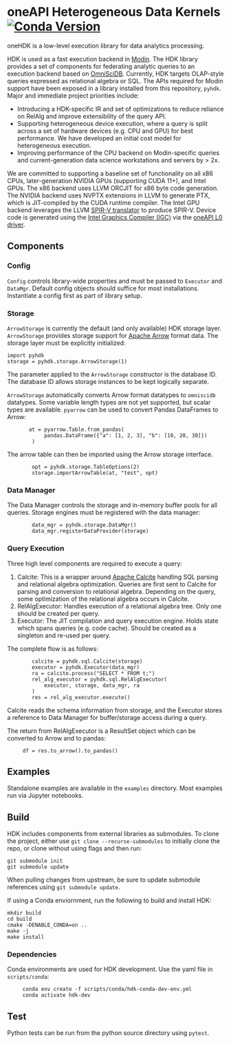# oneAPI Heterogeneous Data Kernels      [![Conda Version](https://img.shields.io/conda/vn/conda-forge/pyhdk.svg)](https://anaconda.org/conda-forge/pyhdk)
oneHDK is a low-level execution library for data analytics processing. 

HDK is used as a fast execution backend in [Modin](https://github.com/intel-ai/modin). The HDK library provides a set of components for federating analytic queries to an execution backend based on [OmniSciDB](https://github.com/intel-ai/omniscidb). Currently, HDK targets OLAP-style queries expressed as relational algebra or SQL.  The APIs required for Modin support have been exposed in a library installed from this repository, `pyhdk`. Major and immediate project priorities include:
- Introducing a HDK-specific IR and set of optimizations to reduce reliance on RelAlg and improve extensibility of the query API. 
- Supporting heterogeneous device execution, where a query is split across a set of hardware devices (e.g. CPU and GPU) for best performance. We have developed an initial cost model for heterogeneous execution.
- Improving performance of the CPU backend on Modin-specific queries and current-generation data science workstations and servers by > 2x. 

We are committed to supporting a baseline set of functionality on all x86 CPUs, later-generation NVIDIA GPUs (supporting CUDA 11+), and Intel GPUs. The x86 backend uses LLVM ORCJIT for x86 byte code generation. The NVIDIA backend uses NVPTX extensions in LLVM to generate PTX, which is JIT-compiled by the CUDA runtime compiler. The Intel GPU backend leverages the LLVM [SPIR-V translator](https://github.com/KhronosGroup/SPIRV-LLVM-Translator) to produce SPIR-V. Device code is generated using the [Intel Graphics Compiler (IGC)](https://github.com/intel/intel-graphics-compiler) via the [oneAPI L0 driver](https://github.com/oneapi-src/level-zero).

## Components

### Config

`Config` controls library-wide properties and must be passed to `Executor` and `DataMgr`. Default config objects should suffice for most installations. Instantiate a config first as part of library setup.

### Storage

`ArrowStorage` is currently the default (and only available) HDK storage layer. `ArrowStorage` provides storage support for [Apache Arrow](https://github.com/apache/arrow) format data. The storage layer must be explicitly initialized:

```
import pyhdk
storage = pyhdk.storage.ArrowStorage(1)
```

The parameter applied to the `ArrowStorage` constructor is the database ID. The database ID allows storage instances to be kept logically separate.

`ArrowStorage` automatically converts Arrow format datatypes to `omniscidb` datatypes. Some variable length types are not yet supported, but scalar types are available. `pyarrow` can be used to convert Pandas DataFrames to Arrow:

```
       at = pyarrow.Table.from_pandas(
            pandas.DataFrame({"a": [1, 2, 3], "b": [10, 20, 30]})
        )
```

The arrow table can then be imported using the Arrow storage interface.

```
        opt = pyhdk.storage.TableOptions(2)
        storage.importArrowTable(at, "test", opt)
```

### Data Manager

The Data Manager controls the storage and in-memory buffer pools for all queries. Storage engines must be registered with the data manager:

```
        data_mgr = pyhdk.storage.DataMgr()
        data_mgr.registerDataProvider(storage)
```

### Query Execution

Three high level components are required to execute a query:

1. Calcite: This is a wrapper around [Apache Calcite](https://calcite.apache.org/) handling SQL parsing and relational algebra optimization. Queries are first sent to Calcite for parsing and conversion to relational algebra. Depending on the query, some optimization of the relational algebra occurs in Calcite.
2. RelAlgExecutor: Handles execution of a relational algebra tree. Only one should be created per query. 
3. Executor: The JIT compilation and query execution engine. Holds state which spans queries (e.g. code cache). Should be created as a singleton and re-used per query. 

The complete flow is as follows:

```
        calcite = pyhdk.sql.Calcite(storage)
        executor = pyhdk.Executor(data_mgr)
        ra = calcite.process("SELECT * FROM t;")
        rel_alg_executor = pyhdk.sql.RelAlgExecutor(
            executor, storage, data_mgr, ra
        )
        res = rel_alg_executor.execute()
```

Calcite reads the schema information from storage, and the Executor stores a reference to Data Manager for buffer/storage access during a query. 

The return from RelAlgExecutor is a ResultSet object which can be converted to Arrow and to pandas:
```
     df = res.to_arrow().to_pandas()
```

## Examples

Standalone examples are available in the `examples` directory. Most examples run via Jupyter notebooks. 

## Build

HDK includes components from external libraries as submodules. To clone the project, either use `git clone --recurse-submodules` to initially clone the repo, or clone without using flags and then run:

```
git submodule init
git submodule update
```

When pulling changes from upstream, be sure to update submodule references using `git submodule update`.

If using a Conda enviornment, run the following to build and install HDK:

```
mkdir build
cd build
cmake -DENABLE_CONDA=on ..
make -j
make install
```

### Dependencies 

Conda environments are used for HDK development. Use the yaml file in `scripts/conda`:

```
     conda env create -f scripts/conda/hdk-conda-dev-env.yml
     conda activate hdk-dev
```

## Test

Python tests can be run from the python source directory using `pytest`. 
